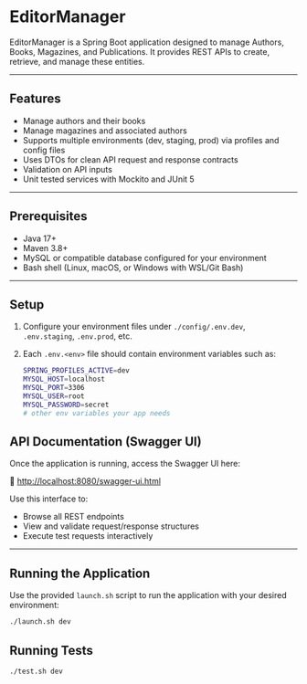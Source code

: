 # EditorManager

EditorManager is a Spring Boot application designed to manage Authors, Books, Magazines, and Publications. It provides REST APIs to create, retrieve, and manage these entities.

---

## Features

- Manage authors and their books
- Manage magazines and associated authors
- Supports multiple environments (dev, staging, prod) via profiles and config files
- Uses DTOs for clean API request and response contracts
- Validation on API inputs
- Unit tested services with Mockito and JUnit 5

---

## Prerequisites

- Java 17+
- Maven 3.8+
- MySQL or compatible database configured for your environment
- Bash shell (Linux, macOS, or Windows with WSL/Git Bash)

---

## Setup

1. Configure your environment files under `./config/.env.dev`, `.env.staging`, `.env.prod`, etc.

2. Each `.env.<env>` file should contain environment variables such as:

    ```bash
    SPRING_PROFILES_ACTIVE=dev
    MYSQL_HOST=localhost
    MYSQL_PORT=3306
    MYSQL_USER=root
    MYSQL_PASSWORD=secret
    # other env variables your app needs
    ```
## API Documentation (Swagger UI)

Once the application is running, access the Swagger UI here:

🔗 [http://localhost:8080/swagger-ui.html](http://localhost:8080/swagger-ui.html)

Use this interface to:

- Browse all REST endpoints
- View and validate request/response structures
- Execute test requests interactively

---

## Running the Application

Use the provided `launch.sh` script to run the application with your desired environment:

```bash
./launch.sh dev
```

## Running Tests
```bash
./test.sh dev
```